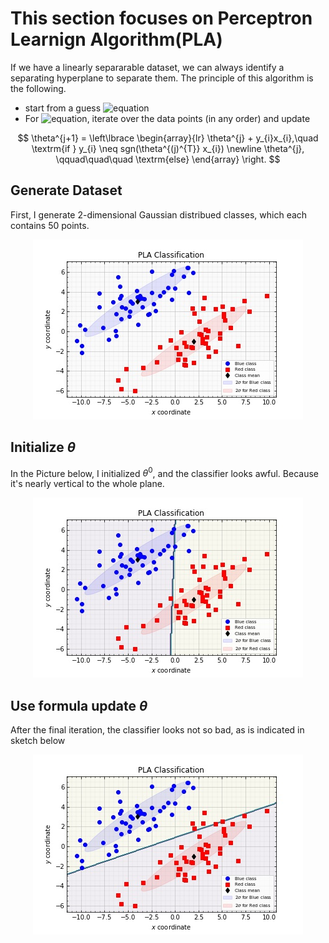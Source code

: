 # This section focuses on Perceptron Learnign Algorithm(PLA)

If we have a linearly separarable dataset, we can always identify a separating hyperplane to separate them.
The principle of this algorithm is the following.

* start from a guess ![equation](https://latex.codecogs.com/gif.latex?\theta)
* For ![equation](https://latex.codecogs.com/gif.latex?j&space;>&space;1), iterate over the data points (in any order) 
and update

$$
\theta^{j+1} = \left\lbrace
\begin{array}{lr}
\theta^{j} + y_{i}x_{i},\quad \textrm{if } y_{i} \neq sgn(\theta^{(j)^{T}} x_{i}) \newline
\theta^{j}, \qquad\quad\quad \textrm{else}
\end{array}
\right.
$$

## Generate Dataset
First, I generate 2-dimensional Gaussian distribued classes, which each contains 50 points.
<div align=center><img src =https://github.com/masqueraderx/Statistical-Machine-Learning/blob/main/PLA/data.jpg /></div>

## Initialize $\theta$
In the Picture below, I initialized $\theta^{0}$, and the classifier looks awful. Because it's nearly
vertical to the whole plane.
<div align=center><img src =https://github.com/masqueraderx/Statistical-Machine-Learning/blob/main/PLA/before.jpg /></div>

## Use formula update $\theta$
After the final iteration, the classifier looks not so bad, as is indicated in sketch below
<div align=center><img src =https://github.com/masqueraderx/Statistical-Machine-Learning/blob/main/PLA/after.jpg /></div>
